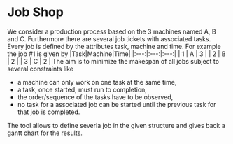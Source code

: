# Job Shop

We consider a production process based on the 3 machines named A, B and C. Furthermore there are several job tickets with associated tasks. Every job is defined by the attributes task, machine and time. For example the job #1 is given by
|Task|Machine|Time|
|:---:|:---:|:---:|
| 1 | A | 3 |
| 2 | B | 2 |
| 3 | C | 2 |
The aim is to minimize the makespan of all jobs subject to several constraints like
* a machine can only work on one task at the same time,
* a task, once started, must run to completion,
* the order/sequence of the tasks have to be observed,
* no task for a associated job can be started until the previous task for that job is  completed.

The tool allows to define severla job in the given structure and gives back a gantt chart for the results.